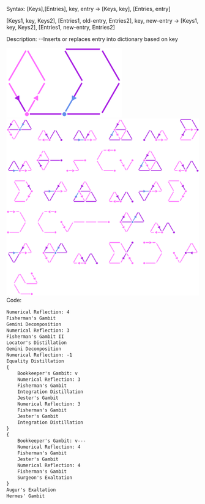 Syntax:
\[Keys],\[Entries], key, entry -> \[Keys, key], \[Entries, entry]

\[Keys1, key, Keys2], \[Entries1, old-entry, Entries2], key, new-entry -> \[Keys1, key, Keys2], \[Entries1, new-entry, Entries2]

Description:
\--Inserts or replaces entry into dictionary based on key

![Push to Dictionary Logo](../Images/Push%20to%20Dictionary%20Logo.png)
![Push to Dictionary Code](../Images/Push%20to%20Dictionary%20Code.png)
Code:
```
Numerical Reflection: 4
Fisherman's Gambit
Gemini Decomposition
Numerical Reflection: 3
Fisherman's Gambit II
Locator's Distillation
Gemini Decomposition
Numerical Reflection: -1
Equality Distillation
{
	Bookkeeper's Gambit: v
	Numerical Reflection: 3
	Fisherman's Gambit
	Integration Distillation
	Jester's Gambit
	Numerical Reflection: 3
	Fisherman's Gambit
	Jester's Gambit
	Integration Distillation
}
{
	Bookkeeper's Gambit: v---
	Numerical Reflection: 4
	Fisherman's Gambit
	Jester's Gambit
	Numerical Reflection: 4
	Fisherman's Gambit
	Surgeon's Exaltation
}
Augur's Exaltation
Hermes' Gambit
```